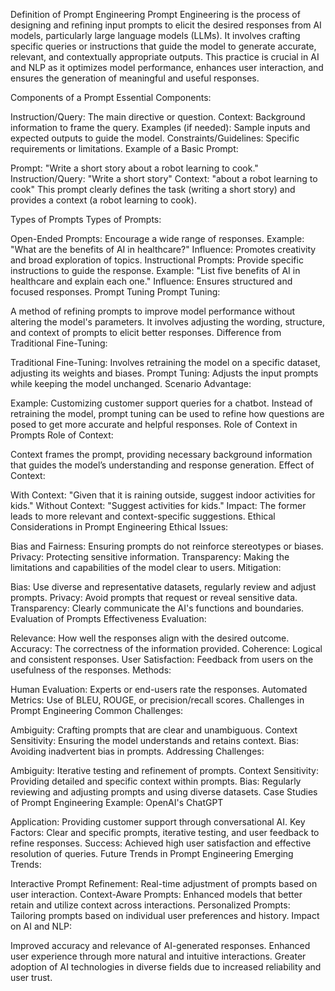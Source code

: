 Definition of Prompt Engineering
Prompt Engineering is the process of designing and refining input prompts to elicit the desired responses from AI models, particularly large language models (LLMs). It involves crafting specific queries or instructions that guide the model to generate accurate, relevant, and contextually appropriate outputs. This practice is crucial in AI and NLP as it optimizes model performance, enhances user interaction, and ensures the generation of meaningful and useful responses.

Components of a Prompt
Essential Components:

Instruction/Query: The main directive or question.
Context: Background information to frame the query.
Examples (if needed): Sample inputs and expected outputs to guide the model.
Constraints/Guidelines: Specific requirements or limitations.
Example of a Basic Prompt:

Prompt: "Write a short story about a robot learning to cook."
Instruction/Query: "Write a short story"
Context: "about a robot learning to cook"
This prompt clearly defines the task (writing a short story) and provides a context (a robot learning to cook).

Types of Prompts
Types of Prompts:

Open-Ended Prompts: Encourage a wide range of responses.
Example: "What are the benefits of AI in healthcare?"
Influence: Promotes creativity and broad exploration of topics.
Instructional Prompts: Provide specific instructions to guide the response.
Example: "List five benefits of AI in healthcare and explain each one."
Influence: Ensures structured and focused responses.
Prompt Tuning
Prompt Tuning:

A method of refining prompts to improve model performance without altering the model's parameters. It involves adjusting the wording, structure, and context of prompts to elicit better responses.
Difference from Traditional Fine-Tuning:

Traditional Fine-Tuning: Involves retraining the model on a specific dataset, adjusting its weights and biases.
Prompt Tuning: Adjusts the input prompts while keeping the model unchanged.
Scenario Advantage:

Example: Customizing customer support queries for a chatbot. Instead of retraining the model, prompt tuning can be used to refine how questions are posed to get more accurate and helpful responses.
Role of Context in Prompts
Role of Context:

Context frames the prompt, providing necessary background information that guides the model’s understanding and response generation.
Effect of Context:

With Context: "Given that it is raining outside, suggest indoor activities for kids."
Without Context: "Suggest activities for kids."
Impact: The former leads to more relevant and context-specific suggestions.
Ethical Considerations in Prompt Engineering
Ethical Issues:

Bias and Fairness: Ensuring prompts do not reinforce stereotypes or biases.
Privacy: Protecting sensitive information.
Transparency: Making the limitations and capabilities of the model clear to users.
Mitigation:

Bias: Use diverse and representative datasets, regularly review and adjust prompts.
Privacy: Avoid prompts that request or reveal sensitive data.
Transparency: Clearly communicate the AI's functions and boundaries.
Evaluation of Prompts
Effectiveness Evaluation:

Relevance: How well the responses align with the desired outcome.
Accuracy: The correctness of the information provided.
Coherence: Logical and consistent responses.
User Satisfaction: Feedback from users on the usefulness of the responses.
Methods:

Human Evaluation: Experts or end-users rate the responses.
Automated Metrics: Use of BLEU, ROUGE, or precision/recall scores.
Challenges in Prompt Engineering
Common Challenges:

Ambiguity: Crafting prompts that are clear and unambiguous.
Context Sensitivity: Ensuring the model understands and retains context.
Bias: Avoiding inadvertent bias in prompts.
Addressing Challenges:

Ambiguity: Iterative testing and refinement of prompts.
Context Sensitivity: Providing detailed and specific context within prompts.
Bias: Regularly reviewing and adjusting prompts and using diverse datasets.
Case Studies of Prompt Engineering
Example: OpenAI's ChatGPT

Application: Providing customer support through conversational AI.
Key Factors: Clear and specific prompts, iterative testing, and user feedback to refine responses.
Success: Achieved high user satisfaction and effective resolution of queries.
Future Trends in Prompt Engineering
Emerging Trends:

Interactive Prompt Refinement: Real-time adjustment of prompts based on user interaction.
Context-Aware Prompts: Enhanced models that better retain and utilize context across interactions.
Personalized Prompts: Tailoring prompts based on individual user preferences and history.
Impact on AI and NLP:

Improved accuracy and relevance of AI-generated responses.
Enhanced user experience through more natural and intuitive interactions.
Greater adoption of AI technologies in diverse fields due to increased reliability and user trust.
